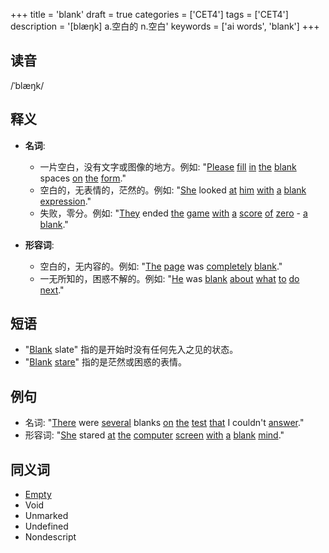 +++
title = 'blank'
draft = true
categories = ['CET4']
tags = ['CET4']
description = '[blæŋk] a.空白的 n.空白'
keywords = ['ai words', 'blank']
+++

## 读音
/ˈblæŋk/

## 释义
- **名词**:
  - 一片空白，没有文字或图像的地方。例如: "[Please](/post/please/) [fill](/post/fill/) [in](/post/in/) [the](/post/the/) [blank](/post/blank/) spaces [on](/post/on/) [the](/post/the/) [form](/post/form/)."
  - 空白的，无表情的，茫然的。例如: "[She](/post/she/) looked [at](/post/at/) [him](/post/him/) [with](/post/with/) [a](/post/a/) [blank](/post/blank/) [expression](/post/expression/)."
  - 失败，零分。例如: "[They](/post/they/) ended [the](/post/the/) [game](/post/game/) [with](/post/with/) [a](/post/a/) [score](/post/score/) [of](/post/of/) [zero](/post/zero/) - [a](/post/a/) [blank](/post/blank/)."
  
- **形容词**:
  - 空白的，无内容的。例如: "[The](/post/the/) [page](/post/page/) was [completely](/post/completely/) [blank](/post/blank/)."
  - 一无所知的，困惑不解的。例如: "[He](/post/he/) was [blank](/post/blank/) [about](/post/about/) [what](/post/what/) [to](/post/to/) [do](/post/do/) [next](/post/next/)."
  
## 短语
- "[Blank](/post/blank/) slate" 指的是开始时没有任何先入之见的状态。
- "[Blank](/post/blank/) [stare](/post/stare/)" 指的是茫然或困惑的表情。

## 例句
- 名词: "[There](/post/there/) were [several](/post/several/) blanks [on](/post/on/) [the](/post/the/) [test](/post/test/) [that](/post/that/) I couldn't [answer](/post/answer/)."
- 形容词: "[She](/post/she/) stared [at](/post/at/) [the](/post/the/) [computer](/post/computer/) [screen](/post/screen/) [with](/post/with/) [a](/post/a/) [blank](/post/blank/) [mind](/post/mind/)."

## 同义词
- [Empty](/post/empty/)
- Void
- Unmarked
- Undefined
- Nondescript
